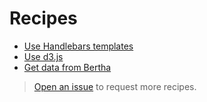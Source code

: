 # Recipes

- [Use Handlebars templates](use-handlebars-templates.md)
- [Use d3.js](use-d3.md)
- [Get data from Bertha](get-data-from-bertha.md)

> [Open an issue](https://github.com/ft-interactive/project-starter-kit/issues) to request more recipes.
